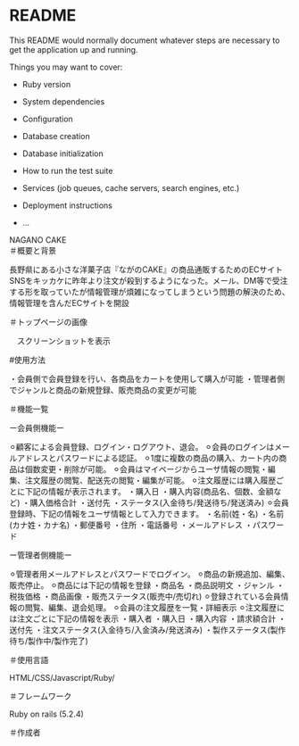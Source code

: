 # README

This README would normally document whatever steps are necessary to get the
application up and running.

Things you may want to cover:

* Ruby version

* System dependencies

* Configuration

* Database creation

* Database initialization

* How to run the test suite

* Services (job queues, cache servers, search engines, etc.)

* Deployment instructions

* ...

NAGANO CAKE  
＃概要と背景

長野県にある小さな洋菓子店『ながのCAKE』の商品通販するためのECサイト 
SNSをキッカケに昨年より注文が殺到するようになった。メール、DM等で受注する形を取っていたが情報管理が煩雑になってしまうという問題の解決のため、情報管理を含んだECサイトを開設

＃トップページの画像

　スクリーンショットを表示

#使用方法

・会員側で会員登録を行い、各商品をカートを使用して購入が可能
・管理者側でジャンルと商品の新規登録、販売商品の変更が可能

＃機能一覧

 ー会員側機能ー
	
  ⚪︎顧客による会員登録、ログイン・ログアウト、退会。
  ⚪︎会員のログインはメールアドレスとパスワードによる認証。
  ⚪︎1度に複数の商品の購入、カート内の商品は個数変更・削除が可能。
  ⚪︎会員はマイページからユーザ情報の閲覧・編集、注文履歴の閲覧、配送先の閲覧・編集が可能。
  ⚪︎注文履歴には購入履歴ごとに下記の情報が表示されます。
    ・購入日
    ・購入内容(商品名、個数、金額など)
    ・購入価格合計
    ・送付先
    ・ステータス(入金待ち/発送待ち/発送済み)
  ⚪︎会員登録時、下記の情報をユーザ情報として入力できます。
    ・名前(姓・名)
    ・名前(カナ姓・カナ名)
    ・郵便番号
    ・住所
    ・電話番号
    ・メールアドレス
    ・パスワード

 ー管理者側機能ー
	
  ⚪︎管理者用メールアドレスとパスワードでログイン。
  ⚪︎商品の新規追加、編集、販売停止。
  ⚪︎商品には下記の情報を登録
    ・商品名
    ・商品説明文
    ・ジャンル
    ・税抜価格
    ・商品画像
    ・販売ステータス(販売中/売切れ)
  ⚪︎登録されている会員情報の閲覧、編集、退会処理。
  ⚪︎会員の注文履歴を一覧・詳細表示
  ⚪︎注文履歴には注文ごとに下記の情報を表示
    ・購入者
    ・購入日
    ・購入内容
    ・請求額合計
    ・送付先
    ・注文ステータス(入金待ち/入金済み/発送済み)
    ・製作ステータス(製作待ち/製作中/製作完了)

＃使用言語

HTML/CSS/Javascript/Ruby/

＃フレームワーク

Ruby on rails (5.2.4)

＃作成者
